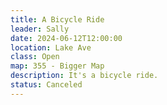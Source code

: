 ```yaml
---
title: A Bicycle Ride
leader: Sally
date: 2024-06-12T12:00:00
location: Lake Ave
class: Open
map: 355 - Bigger Map
description: It's a bicycle ride.
status: Canceled
---
```


